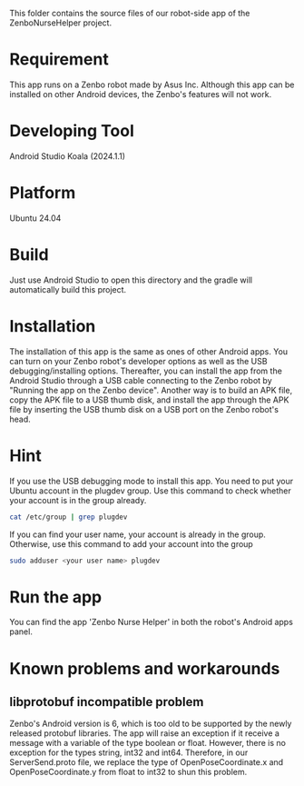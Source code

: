 This folder contains the source files of our robot-side app of the ZenboNurseHelper project.

# Requirement
This app runs on a Zenbo robot made by Asus Inc. Although this app can be installed on other Android devices, the Zenbo's features will not work.

# Developing Tool
Android Studio Koala (2024.1.1)

# Platform
Ubuntu 24.04

# Build
Just use Android Studio to open this directory and the gradle will automatically build this project.

# Installation
The installation of this app is the same as ones of other Android apps. You can turn on your Zenbo robot's developer options as well as the USB debugging/installing options. Thereafter, you can install the app from the Android Studio through a USB cable connecting to the Zenbo robot by "Running the app on the Zenbo device".
Another way is to build an APK file, copy the APK file to a USB thumb disk, and install the app through the APK file by inserting the USB thumb disk on a USB port on the Zenbo robot's head.

# Hint
If you use the USB debugging mode to install this app. You need to put your Ubuntu account in the plugdev group. Use this command to check whether your account is in the group already.
```sh
cat /etc/group | grep plugdev
```
If you can find your user name, your account is already in the group.
Otherwise, use this command to add your account into the group
```sh
sudo adduser <your user name> plugdev
```

# Run the app
You can find the app 'Zenbo Nurse Helper' in both the robot's Android apps panel.

# Known problems and workarounds
## libprotobuf incompatible problem
Zenbo's Android version is 6, which is too old to be supported by the newly released protobuf libraries. The app will raise an exception if it receive a message with a variable of the type boolean or float. However, there is no exception for the types string, int32 and int64. Therefore, in our ServerSend.proto file, we replace the type of OpenPoseCoordinate.x and OpenPoseCoordinate.y from float to int32 to shun this problem.

